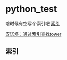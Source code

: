 # python_test
啥时候有空写个索引吧
[索引](#索引)

[汉诺塔：通过索引查找tower](/a_important/copy_record_pythonlearning)

## 索引